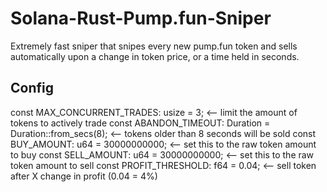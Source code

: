 # Solana-Rust-Pump.fun-Sniper
Extremely fast sniper that snipes every new pump.fun token and sells automatically upon a change in token price, or a time held in seconds.

## Config  
const MAX_CONCURRENT_TRADES: usize = 3; <-- limit the amount of tokens to actively trade
const ABANDON_TIMEOUT: Duration = Duration::from_secs(8); <-- tokens older than 8 seconds will be sold
const BUY_AMOUNT: u64 = 30000000000; <-- set this to the raw token amount to buy
const SELL_AMOUNT: u64 = 30000000000; <-- set this to the raw token amount to sell
const PROFIT_THRESHOLD: f64 = 0.04; <-- sell token after X change in profit (0.04 = 4%) 
